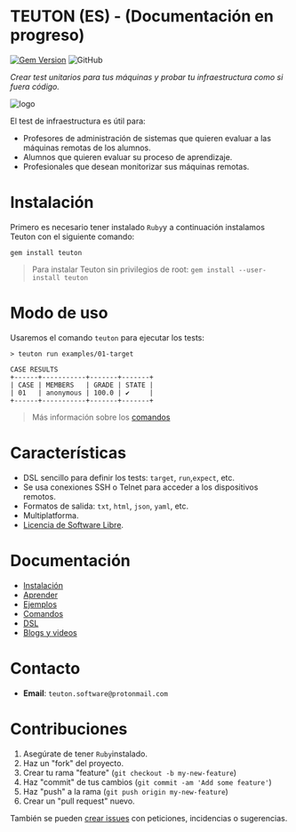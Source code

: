 
# TEUTON (ES) - (Documentación en progreso)

[![Gem Version](https://badge.fury.io/rb/teuton.svg)](https://badge.fury.io/rb/teuton)
![GitHub](https://img.shields.io/github/license/dvarrui/teuton)

_Crear test unitarios para tus máquinas y probar tu infraestructura como si fuera código._

![logo](../images/logo.png)

El test de infraestructura es útil para:
* Profesores de administración de sistemas que quieren evaluar a las máquinas remotas de los alumnos.
* Alumnos que quieren evaluar su proceso de aprendizaje.
* Profesionales que desean monitorizar sus máquinas remotas.

# Instalación

Primero es necesario tener instalado `Ruby`y a continuación instalamos Teuton con el siguiente comando:

```console
gem install teuton
```

> Para instalar Teuton sin privilegios de root: `gem install --user-install teuton`

# Modo de uso

Usaremos el comando `teuton` para ejecutar los tests:

```console
> teuton run examples/01-target

CASE RESULTS
+------+-----------+-------+-------+
| CASE | MEMBERS   | GRADE | STATE |
| 01   | anonymous | 100.0 | ✔     |
+------+-----------+-------+-------+
```

> Más información sobre los [comandos](../commands/README.md)

# Características

* DSL sencillo para definir los tests: `target`, `run`,`expect`, etc.
* Se usa conexiones SSH o Telnet para acceder a los dispositivos remotos.
* Formatos de salida: `txt`, `html`, `json`, `yaml`, etc.
* Multiplatforma.
* [Licencia de Software Libre](LICENSE).

# Documentación

* [Instalación](../install/README.md)
* [Aprender](../learn/README.md)
* [Ejemplos](../../examples)
* [Comandos](../commands/README.md)
* [DSL](../dsl/README.md)
* [Blogs y videos](../videos.md)

# Contacto

* **Email**: `teuton.software@protonmail.com`

# Contribuciones

1. Asegúrate de tener `Ruby`instalado.
1. Haz un "fork" del proyecto.
1. Crear tu rama "feature" (`git checkout -b my-new-feature`)
1. Haz "commit" de tus cambios (`git commit -am 'Add some feature'`)
1. Haz "push" a la rama (`git push origin my-new-feature`)
1. Crear un "pull request" nuevo.

También se pueden [crear issues](https://github.com/teuton-software/teuton/issues) con peticiones, incidencias o sugerencias.
